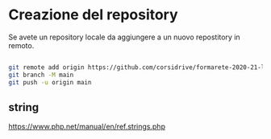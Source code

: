 # Creazione del repository

Se avete un repository locale da aggiungere a un nuovo 
repostitory in remoto.

```bash

git remote add origin https://github.com/corsidrive/formarete-2020-21-linguaggio-di--programmazione-php.git
git branch -M main
git push -u origin main

```


## string

https://www.php.net/manual/en/ref.strings.php
